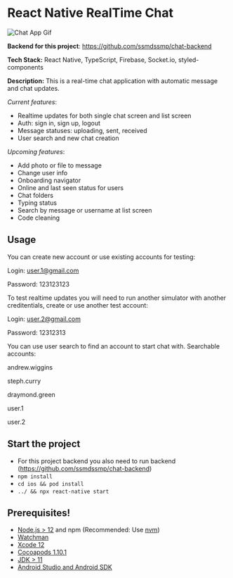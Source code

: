 # React Native RealTime Chat

![Chat App Gif](https://github.com/ssmdssmp/chat/assets/93074427/14b834da-dda4-42df-bf5a-476fe495b8d4)

**Backend for this project**: https://github.com/ssmdssmp/chat-backend

**Tech Stack:** React Native, TypeScript, Firebase, Socket.io, styled-components

**Description:** This is a real-time chat application with automatic message and chat updates.

*Current features*:

- Realtime updates for both single chat screen and list screen
- Auth: sign in, sign up, logout
- Message statuses: uploading, sent, received
- User search and new chat creation

*Upcoming features*:

- Add photo or file to message
- Change user info
- Onboarding navigator
- Online and last seen status for users
- Chat folders
- Typing status
- Search by message or username at list screen
- Code cleaning

## Usage

You can create new account or use existing accounts for testing:

Login: user.1@gmail.com

Password: 123123123

To test realtime updates you will need to run another simulator with another creditentials, create or use another test account:

Login: user.2@gmail.com

Password: 12312313

You can use user search to find an account to start chat with. Searchable accounts:

andrew.wiggins

steph.curry

draymond.green

user.1

user.2


## Start the project

- For this project backend you also need to run backend (https://github.com/ssmdssmp/chat-backend)
- `npm install`
- `cd ios && pod install `
- `../ && npx react-native start`
  
## Prerequisites!

- [Node.js > 12](https://nodejs.org) and npm (Recommended: Use [nvm](https://github.com/nvm-sh/nvm))
- [Watchman](https://facebook.github.io/watchman)
- [Xcode 12](https://developer.apple.com/xcode)
- [Cocoapods 1.10.1](https://cocoapods.org)
- [JDK > 11](https://www.oracle.com/java/technologies/javase-jdk11-downloads.html)
- [Android Studio and Android SDK](https://developer.android.com/studio)

